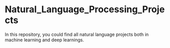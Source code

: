 # Natural_Language_Processing_Projects
In this repository, you could find all natural language projects both in machine learning and deep learnings.
